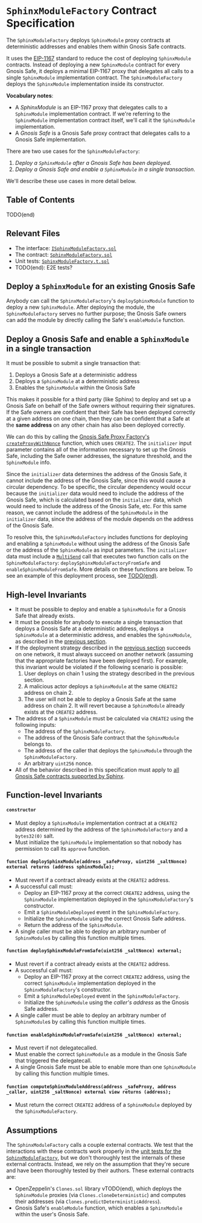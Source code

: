 # `SphinxModuleFactory` Contract Specification

The `SphinxModuleFactory` deploys `SphinxModule` proxy contracts at deterministic addresses and enables them within Gnosis Safe contracts.

It uses the [EIP-1167](https://eips.ethereum.org/EIPS/eip-1167) standard to reduce the cost of deploying `SphinxModule` contracts. Instead of deploying a new `SphinxModule` contract for every Gnosis Safe, it deploys a minimal EIP-1167 proxy that delegates all calls to a single `SphinxModule` implementation contract. The `SphinxModuleFactory` deploys the `SphinxModule` implementation inside its constructor.

**Vocabulary notes**:
* A _SphinxModule_ is an EIP-1167 proxy that delegates calls to a `SphinxModule` implementation contract. If we're referring to the `SphinxModule` implementation contract itself, we'll call it the `SphinxModule` implementation.
* A _Gnosis Safe_ is a Gnosis Safe proxy contract that delegates calls to a Gnosis Safe implementation.

There are two use cases for the `SphinxModuleFactory`:
1. _Deploy a `SphinxModule` after a Gnosis Safe has been deployed_.
2. _Deploy a Gnosis Safe and enable a `SphinxModule` in a single transaction_.

We'll describe these use cases in more detail below.

## Table of Contents

TODO(end)

## Relevant Files

- The interface: [`ISphinxModuleFactory.sol`](TODO(end))
- The contract: [`SphinxModuleFactory.sol`](TODO(end))
- Unit tests: [`SphinxModuleFactory.t.sol`](TODO(end))
- TODO(end): E2E tests?

## Deploy a `SphinxModule` for an existing Gnosis Safe

Anybody can call the `SphinxModuleFactory`'s `deploySphinxModule` function to deploy a new `SphinxModule`. After deploying the module, the `SphinxModuleFactory` serves no further purpose; the Gnosis Safe owners can add the module by directly calling the Safe's `enableModule` function.

## Deploy a Gnosis Safe and enable a `SphinxModule` in a single transaction

It must be possible to submit a single transaction that:
1. Deploys a Gnosis Safe at a deterministic address
2. Deploys a `SphinxModule` at a deterministic address
3. Enables the `SphinxModule` within the Gnosis Safe

This makes it possible for a third party (like Sphinx) to deploy and set up a Gnosis Safe on behalf of the Safe owners without requiring their signatures. If the Safe owners are confident that their Safe has been deployed correctly at a given address on one chain, then they can be confident that a Safe at the **same address** on any other chain has also been deployed correctly.

We can do this by calling the [Gnosis Safe Proxy Factory's `createProxyWithNonce`](TODO(end)) function, which uses `CREATE2`. The `initializer` input parameter contains all of the information necessary to set up the Gnosis Safe, including the Safe owner addresses, the signature threshold, and the `SphinxModule` info.

Since the `initializer` data determines the address of the Gnosis Safe, it cannot include the address of the Gnosis Safe, since this would cause a circular dependency. To be specific, the circular dependency would occur because the `initializer` data would need to include the address of the Gnosis Safe, which is calculated based on the `initializer` data, which would need to include the address of the Gnosis Safe, etc. For this same reason, we cannot include the address of the `SphinxModule` in the `initializer` data, since the address of the module depends on the address of the Gnosis Safe.

To resolve this, the `SphinxModuleFactory` includes functions for deploying and enabling a `SphinxModule` without using the address of the Gnosis Safe or the address of the `SphinxModule` as input parameters. The `initializer` data must include a [`MultiSend`](TODO(end)) call that executes two function calls on the `SphinxModuleFactory`: `deploySphinxModuleFactoryFromSafe` and `enableSphinxModuleFromSafe`. More details on these functions are below. To see an example of this deployment process, see [TODO(end)](TODO(end)).

## High-level Invariants

- It must be possible to deploy and enable a `SphinxModule` for a Gnosis Safe that already exists.
- It must be possible for anybody to execute a single transaction that deploys a Gnosis Safe at a deterministic address, deploys a `SphinxModule` at a deterministic address, and enables the `SphinxModule`, as described in the [previous section](TODO(end)).
- If the deployment strategy described in the [previous section](TODO(end)) succeeds on one network, it must always succeed on another network (assuming that the appropriate factories have been deployed first). For example, this invariant would be violated if the following scenario is possible:
  1. User deploys on chain 1 using the strategy described in the previous section.
  2. A malicious actor deploys a `SphinxModule` at the same `CREATE2` address on chain 2.
  3. The user will not be able to deploy a Gnosis Safe at the same address on chain 2. It will revert because a `SphinxModule` already exists at the `CREATE2` address.
- The address of a `SphinxModule` must be calculated via `CREATE2` using the following inputs:
  - The address of the `SphinxModuleFactory`.
  - The address of the Gnosis Safe contract that the `SphinxModule` belongs to.
  - The address of the caller that deploys the `SphinxModule` through the `SphinxModuleFactory`.
  - An arbitrary `uint256` nonce.
- All of the behavior described in this specification must apply to [all Gnosis Safe contracts supported by Sphinx](TODO(end)).

## Function-level Invariants

#### `constructor`

- Must deploy a `SphinxModule` implementation contract at a `CREATE2` address determined by the address of the `SphinxModuleFactory` and a `bytes32(0)` salt.
- Must initialize the `SphinxModule` implementation so that nobody has permission to call its `approve` function.

#### `function deploySphinxModule(address _safeProxy, uint256 _saltNonce) external returns (address sphinxModule);`

- Must revert if a contract already exists at the `CREATE2` address.
- A successful call must:
  - Deploy an EIP-1167 proxy at the correct `CREATE2` address, using the `SphinxModule` implementation deployed in the `SphinxModuleFactory`'s constructor.
  - Emit a `SphinxModuleDeployed` event in the `SphinxModuleFactory`.
  - Initialize the `SphinxModule` using the correct Gnosis Safe address.
  - Return the address of the `SphinxModule`.
- A single caller must be able to deploy an arbitrary number of `SphinxModule`s by calling this function multiple times.

#### `function deploySphinxModuleFromSafe(uint256 _saltNonce) external;`

- Must revert if a contract already exists at the `CREATE2` address.
- A successful call must:
  - Deploy an EIP-1167 proxy at the correct `CREATE2` address, using the correct `SphinxModule` implementation deployed in the `SphinxModuleFactory`'s constructor.
  - Emit a `SphinxModuleDeployed` event in the `SphinxModuleFactory`.
  - Initialize the `SphinxModule` using the _caller's address_ as the Gnosis Safe address.
- A single caller must be able to deploy an arbitrary number of `SphinxModule`s by calling this function multiple times.

#### `function enableSphinxModuleFromSafe(uint256 _saltNonce) external;`

- Must revert if not delegatecalled.
- Must enable the correct `SphinxModule` as a module in the Gnosis Safe that triggered the delegatecall.
- A single Gnosis Safe must be able to enable more than one `SphinxModule` by calling this function multiple times.

#### `function computeSphinxModuleAddress(address _safeProxy, address _caller, uint256 _saltNonce) external view returns (address);`

- Must return the correct `CREATE2` address of a `SphinxModule` deployed by the `SphinxModuleFactory`.

## Assumptions

The `SphinxModuleFactory` calls a couple external contracts. We test that the interactions with these contracts work properly in the [unit tests for the `SphinxModuleFactory`](TODO(end)), but we don't thoroughly test the internals of these external contracts. Instead, we rely on the assumption that they're secure and have been thoroughly tested by their authors. These external contracts are:
- OpenZeppelin's `Clones.sol` library vTODO(end), which deploys the `SphinxModule` proxies (via `Clones.cloneDeterministic`) and computes their addresses (via `Clones.predictDeterministicAddress`).
- Gnosis Safe's `enableModule` function, which enables a `SphinxModule` within the user's Gnosis Safe.
